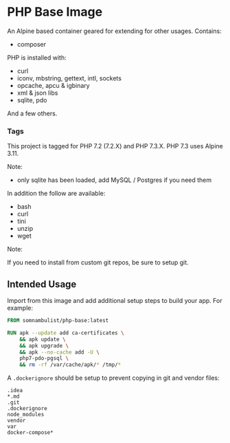 # PHP Base Image

An Alpine based container geared for extending for other usages. Contains:

 * composer

PHP is installed with:

 * curl
 * iconv, mbstring, gettext, intl, sockets
 * opcache, apcu & igbinary
 * xml & json libs
 * sqlite, pdo
 
And a few others.

### Tags

This project is tagged for PHP 7.2 (7.2.X) and PHP 7.3.X. PHP 7.3 uses Alpine 3.11.

Note:

 * only sqlite has been loaded, add MySQL / Postgres if you need them
 
In addition the follow are available:

 * bash
 * curl
 * tini
 * unzip
 * wget

Note:

If you need to install from custom git repos, be sure to setup git.
 
## Intended Usage

Import from this image and add additional setup steps to build your app. For example:

```dockerfile
FROM somnambulist/php-base:latest

RUN apk --update add ca-certificates \
    && apk update \
    && apk upgrade \
    && apk --no-cache add -U \
    php7-pdo-pgsql \
    && rm -rf /var/cache/apk/* /tmp/*

```

A `.dockerignore` should be setup to prevent copying in git and vendor files:

```
.idea
*.md
.git
.dockerignore
node_modules
vendor
var
docker-compose*
```
